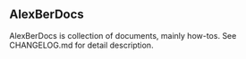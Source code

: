 ## AlexBerDocs


AlexBerDocs is collection of documents, mainly how-tos. See CHANGELOG.md for detail description.


